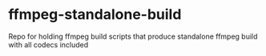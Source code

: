# ffmpeg-standalone-build
Repo for holding ffmpeg build scripts that produce standalone ffmpeg build with all codecs included
